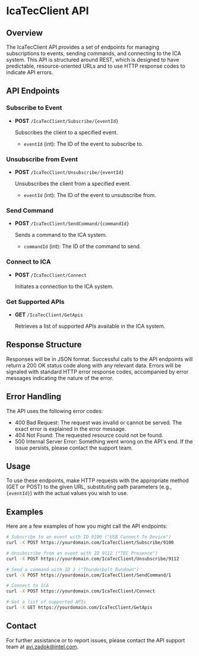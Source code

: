 # IcaTecClient API

## Overview

The IcaTecClient API provides a set of endpoints for managing subscriptions to events, sending commands, and connecting to the ICA system. This API is structured around REST, which is designed to have predictable, resource-oriented URLs and to use HTTP response codes to indicate API errors.

## API Endpoints

### Subscribe to Event

- **POST** `/IcaTecClient/Subscribe/{eventId}`
  
  Subscribes the client to a specified event.

  - `eventId` (int): The ID of the event to subscribe to.

### Unsubscribe from Event

- **POST** `/IcaTecClient/Unsubscribe/{eventId}`
  
  Unsubscribes the client from a specified event.

  - `eventId` (int): The ID of the event to unsubscribe from.

### Send Command

- **POST** `/IcaTecClient/SendCommand/{commandId}`
  
  Sends a command to the ICA system.

  - `commandId` (int): The ID of the command to send.

### Connect to ICA

- **POST** `/IcaTecClient/Connect`
  
  Initiates a connection to the ICA system.

### Get Supported APIs

- **GET** `/IcaTecClient/GetApis`
  
  Retrieves a list of supported APIs available in the ICA system.

## Response Structure

Responses will be in JSON format. Successful calls to the API endpoints will return a 200 OK status code along with any relevant data. Errors will be signaled with standard HTTP error response codes, accompanied by error messages indicating the nature of the error.

## Error Handling

The API uses the following error codes:

- 400 Bad Request: The request was invalid or cannot be served. The exact error is explained in the error message.
- 404 Not Found: The requested resource could not be found.
- 500 Internal Server Error: Something went wrong on the API's end. If the issue persists, please contact the support team.

## Usage

To use these endpoints, make HTTP requests with the appropriate method (GET or POST) to the given URL, substituting path parameters (e.g., `{eventId}`) with the actual values you wish to use.

## Examples

Here are a few examples of how you might call the API endpoints:

```bash
# Subscribe to an event with ID 9100 ("USB Connect To Device")
curl -X POST https://yourdomain.com/IcaTecClient/Subscribe/9100

# Unsubscribe from an event with ID 9112 ("TEC Presence")
curl -X POST https://yourdomain.com/IcaTecClient/Unsubscribe/9112

# Send a command with ID 1 ("Thunderbolt Rundown")
curl -X POST https://yourdomain.com/IcaTecClient/SendCommand/1

# Connect to ICA
curl -X POST https://yourdomain.com/IcaTecClient/Connect

# Get a list of supported APIs
curl -X GET https://yourdomain.com/IcaTecClient/GetApis
```

## Contact

For further assistance or to report issues, please contact the API support team at [avi.zadok@intel.com](mailto:avi.zadok@intel.com).
